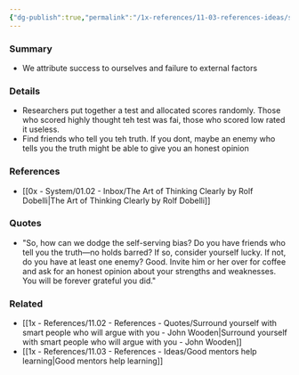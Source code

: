 ```yaml
---
{"dg-publish":true,"permalink":"/1x-references/11-03-references-ideas/self-serving-bias/","dgHomeLink":true,"dgPassFrontmatter":false,"dgShowBacklinks":true,"dgShowLocalGraph":false,"dgShowInlineTitle":true}
---
```



### Summary
- We attribute success to ourselves and failure to external factors

### Details
- Researchers put together a test and allocated scores randomly. Those who scored highly thought teh test was fai, those who scored low rated it useless.
- Find friends who tell you teh truth. If you dont, maybe an enemy who tells you the truth might be able to give you an honest opinion

### References
- [[0x - System/01.02 - Inbox/The Art of Thinking Clearly by Rolf Dobelli|The Art of Thinking Clearly by Rolf Dobelli]]

### Quotes
- "So, how can we dodge the self-serving bias? Do you have friends who tell you the truth—no holds barred? If so, consider yourself lucky. If not, do you have at least one enemy? Good. Invite him or her over for coffee and ask for an honest opinion about your strengths and weaknesses. You will be forever grateful you did."


### Related
- [[1x - References/11.02 - References - Quotes/Surround yourself with smart people who will argue with you - John Wooden|Surround yourself with smart people who will argue with you - John Wooden]]
- [[1x - References/11.03 - References - Ideas/Good mentors help learning|Good mentors help learning]]